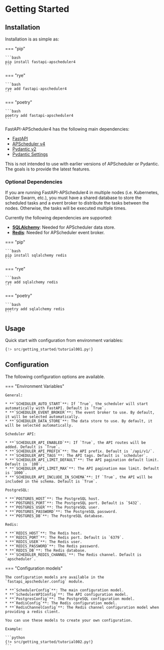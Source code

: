 # Getting Started

## Installation

Installation is as simple as:

=== "pip"

    ```bash
    pip install fastapi-apscheduler4
    ```
=== "rye"

    ```bash
    rye add fastapi-apscheduler4
    ```
=== "poetry"

    ```bash
    poetry add fastapi-apscheduler4
    ```

FastAPI-APScheduler4 has the following main dependencies:

* [FastAPI](https://fastapi.tiangolo.com/)
* [APScheduler v4](https://apscheduler.readthedocs.io/en/master/)
* [Pydantic v2](https://pydantic-docs.helpmanual.io/)
* [Pydantic Settings](https://pydantic-settings.readthedocs.io/en/latest/)

This is not intended to use with earlier versions of APScheduler or Pydantic. The goals is to provide the latest features.

### Optional Dependencies

If you are running FastAPI-APScheduler4 in multiple nodes (i.e. Kubernetes, Docker Swarm, etc.), you must have a shared database to store the scheduled tasks and
a event broker to distribute the tasks between the nodes. Otherwise, the tasks will be executed multiple times.

Currently the following dependencies are supported:

* **[SQLAlchemy](https://www.sqlalchemy.org/)**: Needed for APScheduler data store.
* **[Redis](https://redis.io/)**: Needed for APScheduler event broker.

=== "pip"


    ```bash
    pip install sqlalchemy redis
    ```

=== "rye"

    ```bash
    rye add sqlalchemy redis
    ```

=== "poetry"

    ```bash
    poetry add sqlalchemy redis
    ```

## Usage


Quick start with configuration from environment variables:

```python
{!> src/getting_started/tutorial001.py!}
```

## Configuration

The following configuration options are available.

=== "Environment Variables"

    General:

    * **`SCHEDULER_AUTO_START`**: If `True`, the scheduler will start automatically with FastAPI. Default is `True`.
    * **`SCHEDULER_EVENT_BROKER`**: The event broker to use. By default, it will be selected automatically.
    * **`SCHEDULER_DATA_STORE`**: The data store to use. By default, it will be selected automatically.

    Scheduler API:

    * **`SCHEDULER_API_ENABLED`**: If `True`, the API routes will be added. Default is `True`.
    * **`SCHEDULER_API_PREFIX`**: The API prefix. Default is `/api/v1/`.
    * **`SCHEDULER_API_TAGS`**: The API tags. Default is `scheduler`.
    * **`SCHEDULER_API_LIMIT_DEFAULT`**: The API pagination default limit. Default is `100`.
    * **`SCHEDULER_API_LIMIT_MAX`**: The API pagination max limit. Default is `1000`.
    * **`SCHEDULER_API_INCLUDE_IN_SCHEMA`**: If `True`, the API will be included in the schema. Default is `True`.

    PostgreSQL:

    * **`POSTGRES_HOST`**: The PostgreSQL host.
    * **`POSTGRES_PORT`**: The PostgreSQL port. Default is `5432`.
    * **`POSTGRES_USER`**: The PostgreSQL user.
    * **`POSTGRES_PASSWORD`**: The PostgreSQL password.
    * **`POSTGRES_DB`**: The PostgreSQL database.

    Redis:

    * **`REDIS_HOST`**: The Redis host.
    * **`REDIS_PORT`**: The Redis port. Default is `6379`.
    * **`REDIS_USER`**: The Redis user.
    * **`REDIS_PASSWORD`**: The Redis password.
    * **`REDIS_DB`**: The Redis database.
    * **`SCHEDULER_REDIS_CHANNEL`**: The Redis channel. Default is `apscheduler`.

=== "Configuration models"

    The configuration models are available in the `fastapi_apscheduler.config` module.

    * **`SchedulerConfig`**: The main configuration model.
    * **`SchedulerAPIConfig`**: The API configuration model.
    * **`PostgresConfig`**: The PostgreSQL configuration model.
    * **`RedisConfig`**: The Redis configuration model.
    * **`RedisChannelConfig`**: The Redis channel configuration model when providing a redis client.

    You can use these models to create your own configuration.

    Example:

    ```python
    {!> src/getting_started/tutorial002.py!}
    ```
